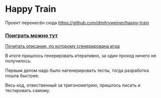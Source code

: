 # Happy Train

Проект перенесён сюда https://github.com/dmitryweiner/happy-train

### [Поиграть можно тут](http://dmitryweiner.github.io/happy-train)

[Почитать описание, по которому сгенерирована игра](README_prev)

В итоге пришлось генерировать итеративно, за один проход ничего не получилось.

Первым делом надо было нагенерировать тесты, тогда разработка пошла быстрее.

Весь код, отвественный за тригонометрию, пришлось писать и тестировать самому.